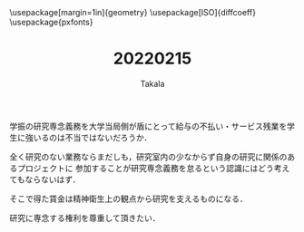 ﻿---
title: 20220215
yesterday: 20220214
tomorrow: 20220216
days: 781
author: Takala
header-includes:
  - \usepackage[margin=1in]{geometry}
  - \usepackage[ISO]{diffcoeff}
  - \usepackage{pxfonts}
---



学振の研究専念義務を大学当局側が盾にとって給与の不払い・サービス残業を学生に強いるのは不当ではないだろうか．


全く研究のない業務ならまだしも，研究室内の少なからず自身の研究に関係のあるプロジェクトに
参加することが研究専念義務を怠るという認識にはどう考えてもならないはず．


そこで得た賃金は精神衛生上の観点から研究を支えるものになる．


研究に専念する権利を尊重して頂きたい．



